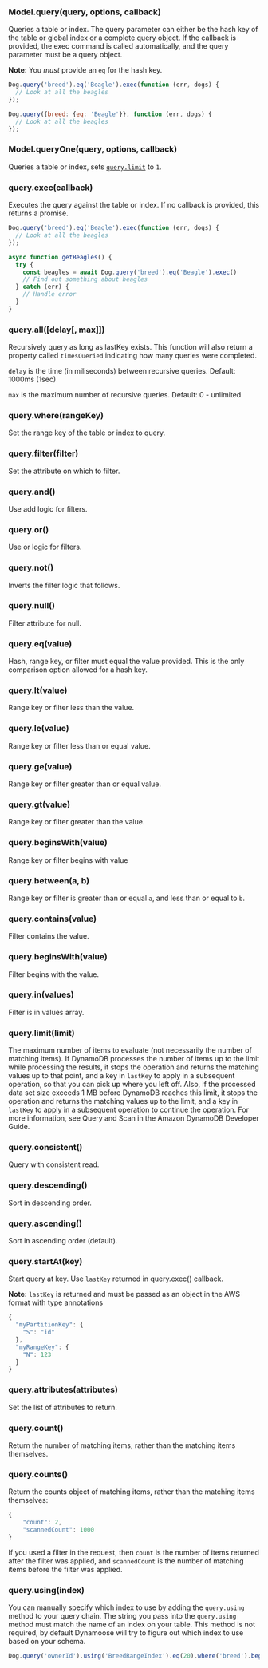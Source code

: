### Model.query(query, options, callback)

Queries a table or index. The query parameter can either be the hash key of the table or global index or a complete query object. If the callback is provided, the exec command is called automatically, and the query parameter must be a query object.

**Note:** You *must* provide an `eq` for the hash key.

```js
Dog.query('breed').eq('Beagle').exec(function (err, dogs) {
  // Look at all the beagles
});
```

```js
Dog.query({breed: {eq: 'Beagle'}}, function (err, dogs) {
  // Look at all the beagles
});
```

### Model.queryOne(query, options, callback)

Queries a table or index, sets [`query.limit`](#querylimitlimit) to `1`.

### query.exec(callback)

Executes the query against the table or index. If no callback is provided, this returns a promise.

```js
Dog.query('breed').eq('Beagle').exec(function (err, dogs) {
  // Look at all the beagles
});
```

```js
async function getBeagles() {
  try {
    const beagles = await Dog.query('breed').eq('Beagle').exec()
    // Find out something about beagles
  } catch (err) {
    // Handle error
  }
}
```

### query.all([delay[, max]])

Recursively query as long as lastKey exists. This function will also return a property called `timesQueried` indicating how many queries were completed.

`delay` is the time (in miliseconds) between recursive queries. Default: 1000ms (1sec)

`max` is the maximum number of recursive queries. Default: 0 - unlimited

### query.where(rangeKey)

Set the range key of the table or index to query.

### query.filter(filter)

Set the attribute on which to filter.

### query.and()

Use add logic for filters.

### query.or()

Use or logic for filters.

### query.not()

Inverts the filter logic that follows.

### query.null()

Filter attribute for null.

### query.eq(value)

Hash, range key, or filter must equal the value provided. This is the only comparison option allowed for a hash key.

### query.lt(value)

Range key or filter less than the value.

### query.le(value)

Range key or filter less than or equal value.

### query.ge(value)

Range key or filter greater than or equal value.

### query.gt(value)

Range key or filter greater than the value.

### query.beginsWith(value)

Range key or filter begins with value

### query.between(a, b)

Range key or filter is greater than or equal `a`, and less than or equal to `b`.

### query.contains(value)

Filter contains the value.

### query.beginsWith(value)

Filter begins with the value.

### query.in(values)

Filter is in values array.

### query.limit(limit)

The maximum number of items to evaluate (not necessarily the number of matching items). If DynamoDB processes the number of items up to the limit while processing the results, it stops the operation and returns the matching values up to that point, and a key in `lastKey` to apply in a subsequent operation, so that you can pick up where you left off. Also, if the processed data set size exceeds 1 MB before DynamoDB reaches this limit, it stops the operation and returns the matching values up to the limit, and a key in `lastKey` to apply in a subsequent operation to continue the operation. For more information, see Query and Scan in the Amazon DynamoDB Developer Guide.

### query.consistent()

Query with consistent read.

### query.descending()

Sort in descending order.

### query.ascending()

Sort in ascending order (default).

### query.startAt(key)

Start query at key. Use `lastKey` returned in query.exec() callback.

**Note:** `lastKey` is returned and must be passed as an object in the AWS format with type annotations

```js
{
  "myPartitionKey": {
    "S": "id"
  },
  "myRangeKey": {
    "N": 123
  }
}
```

### query.attributes(attributes)

Set the list of attributes to return.

### query.count()

Return the number of matching items, rather than the matching items themselves.

### query.counts()

Return the counts object of matching items, rather than the matching items themselves:

```js
{
    "count": 2,
    "scannedCount": 1000
}
```

If you used a filter in the request, then `count` is the number of items returned after the filter was applied, and `scannedCount` is the number of matching items before the filter was applied.

### query.using(index)

You can manually specify which index to use by adding the `query.using` method to your query chain. The string you pass into the `query.using` method must match the name of an index on your table. This method is not required, by default Dynamoose will try to figure out which index to use based on your schema.

```js
Dog.query('ownerId').using('BreedRangeIndex').eq(20).where('breed').beginsWith('Sp')
```
